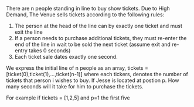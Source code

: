 There are n people standing in line to buy show tickets. Due to High Demand, The Venue sells tickets according to the following rules: 
1. The person at the head of the line can by exactly one ticket and must exit the line 
2. If a person needs to purchase additional tickets, they must re-enter the end of the line in wait to be sold the next ticket (assume exit and re-entry takes 0 seconds) 
3. Each ticket sale dates exactly one second. 

We express the initial line of n people as an array, tickets = [ticket(0),ticket(1),...,ticket(n-1)] where each tickers, denotes the number of tickets that person i wishes to buy. If Jesse is located at postion p. How many seconds will it take for him to purchase the tickets.

For example if tickets = [1,2,5] and p=1 the first five 